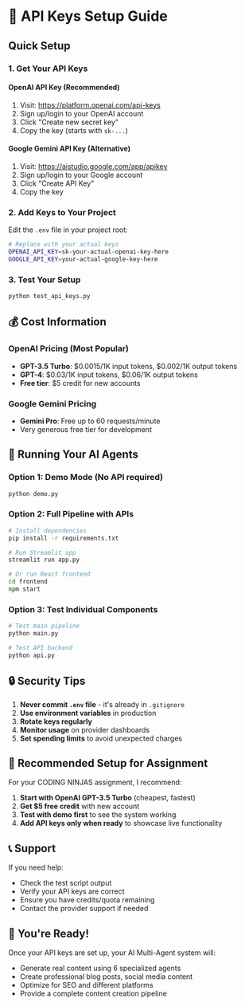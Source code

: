 # 🔑 API Keys Setup Guide

## Quick Setup

### 1. Get Your API Keys

#### OpenAI API Key (Recommended)
1. Visit: https://platform.openai.com/api-keys
2. Sign up/login to your OpenAI account
3. Click "Create new secret key"
4. Copy the key (starts with `sk-...`)

#### Google Gemini API Key (Alternative)
1. Visit: https://aistudio.google.com/app/apikey
2. Sign up/login to your Google account
3. Click "Create API Key"
4. Copy the key

### 2. Add Keys to Your Project

Edit the `.env` file in your project root:

```bash
# Replace with your actual keys
OPENAI_API_KEY=sk-your-actual-openai-key-here
GOOGLE_API_KEY=your-actual-google-key-here
```

### 3. Test Your Setup

```bash
python test_api_keys.py
```

## 💰 Cost Information

### OpenAI Pricing (Most Popular)
- **GPT-3.5 Turbo**: $0.0015/1K input tokens, $0.002/1K output tokens
- **GPT-4**: $0.03/1K input tokens, $0.06/1K output tokens
- **Free tier**: $5 credit for new accounts

### Google Gemini Pricing
- **Gemini Pro**: Free up to 60 requests/minute
- Very generous free tier for development

## 🚀 Running Your AI Agents

### Option 1: Demo Mode (No API required)
```bash
python demo.py
```

### Option 2: Full Pipeline with APIs
```bash
# Install dependencies
pip install -r requirements.txt

# Run Streamlit app
streamlit run app.py

# Or run React frontend
cd frontend
npm start
```

### Option 3: Test Individual Components
```bash
# Test main pipeline
python main.py

# Test API backend
python api.py
```

## 🔒 Security Tips

1. **Never commit `.env` file** - it's already in `.gitignore`
2. **Use environment variables** in production
3. **Rotate keys regularly**
4. **Monitor usage** on provider dashboards
5. **Set spending limits** to avoid unexpected charges

## 🎯 Recommended Setup for Assignment

For your CODING NINJAS assignment, I recommend:

1. **Start with OpenAI GPT-3.5 Turbo** (cheapest, fastest)
2. **Get $5 free credit** with new account
3. **Test with demo first** to see the system working
4. **Add API keys only when ready** to showcase live functionality

## 📞 Support

If you need help:
- Check the test script output
- Verify your API keys are correct
- Ensure you have credits/quota remaining
- Contact the provider support if needed

## 🎉 You're Ready!

Once your API keys are set up, your AI Multi-Agent system will:
- Generate real content using 6 specialized agents
- Create professional blog posts, social media content
- Optimize for SEO and different platforms
- Provide a complete content creation pipeline
